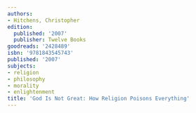 ```yaml
---
authors:
- Hitchens, Christopher
edition:
  published: '2007'
  publisher: Twelve Books
goodreads: '2428489'
isbn: '9781843545743'
published: '2007'
subjects:
- religion
- philosophy
- morality
- enlightenment
title: 'God Is Not Great: How Religion Poisons Everything'
---
```


